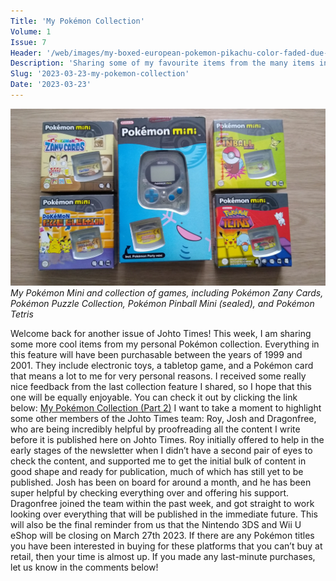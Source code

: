 ```yaml
---
Title: 'My Pokémon Collection'
Volume: 1
Issue: 7
Header: '/web/images/my-boxed-european-pokemon-pikachu-color-faded-due-to-sunlight.jpeg'
Description: 'Sharing some of my favourite items from the many items in my Pokémon collection!'
Slug: '2023-03-23-my-pokemon-collection'
Date: '2023-03-23'
---
```


[![My Pokémon Mini and collection of games, including Pokémon Zany Cards, Pokémon Puzzle Collection, Pokémon Pinball Mini (sealed), and Pokémon Tetris](/web/images/my-pokemon-mini-and-collection-of-games-including-pokemon-zany-cards-pokemon-puzzle-collection-pokem.jpeg)](/web/images/my-pokemon-mini-and-collection-of-games-including-pokemon-zany-cards-pokemon-puzzle-collection-pokem.jpeg)*My Pokémon Mini and collection of games, including Pokémon Zany Cards, Pokémon Puzzle Collection, Pokémon Pinball Mini (sealed), and Pokémon Tetris*

Welcome back for another issue of Johto Times! This week, I am sharing some more cool items from my personal Pokémon collection. Everything in this feature will have been purchasable between the years of 1999 and 2001. They include electronic toys, a tabletop game, and a Pokémon card that means a lot to me for very personal reasons. I received some really nice feedback from the last collection feature I shared, so I hope that this one will be equally enjoyable. You can check it out by clicking the link below:
[My Pokémon Collection (Part 2)](https://johto.substack.com/p/my-pokemon-collection-part-2)
I want to take a moment to highlight some other members of the Johto Times team: Roy, Josh and Dragonfree, who are being incredibly helpful by proofreading all the content I write before it is published here on Johto Times. Roy initially offered to help in the early stages of the newsletter when I didn’t have a second pair of eyes to check the content, and supported me to get the initial bulk of content in good shape and ready for publication, much of which has still yet to be published. Josh has been on board for around a month, and he has been super helpful by checking everything over and offering his support. Dragonfree joined the team within the past week, and got straight to work looking over everything that will be published in the immediate future.
This will also be the final reminder from us that the Nintendo 3DS and Wii U eShop will be closing on March 27th 2023. If there are any Pokémon titles you have been interested in buying for these platforms that you can’t buy at retail, then your time is almost up. If you made any last-minute purchases, let us know in the comments below!